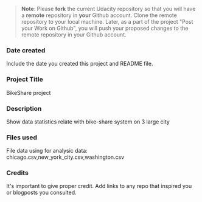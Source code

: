 >**Note**: Please **fork** the current Udacity repository so that you will have a **remote** repository in **your** Github account. Clone the remote repository to your local machine. Later, as a part of the project "Post your Work on Github", you will push your proposed changes to the remote repository in your Github account.

### Date created
Include the date you created this project and README file.

### Project Title
BikeShare project 

### Description
Show data statistics relate with bike-share system on 3 large city 

### Files used
File data using for analysic data: chicago.csv,new_york_city.csv,washington.csv

### Credits
It's important to give proper credit. Add links to any repo that inspired you or blogposts you consulted.

